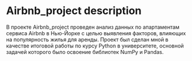 # Airbnb_project description
В проекте Airbnb_project проведен анализ данных по апартаментам сервиса Airbnb в Нью-Йорке с целью выявления факторов, влияющих на популярность жилья для аренды.
Проект был сделан мной в качестве итоговой работы по курсу Python в университете, основной задачей которого было освоение библиотек NumPy и Pandas.
